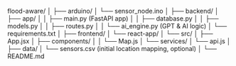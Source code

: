 flood-aware/
│
├── arduino/
│   └── sensor_node.ino
│
├── backend/
│   ├── app/
│   │   ├── main.py (FastAPI app)
│   │   ├── database.py
│   │   ├── models.py
│   │   ├── routes.py
│   │   └── ai_engine.py (GPT & AI logic)
│   └── requirements.txt
│
├── frontend/
│   └── react-app/
│       └── src/
│           ├── App.jsx
│           ├── components/
│           │   └── Map.js
│           └── services/
│               └── api.js
│
├── data/
│   └── sensors.csv (initial location mapping, optional)
│
└── README.md